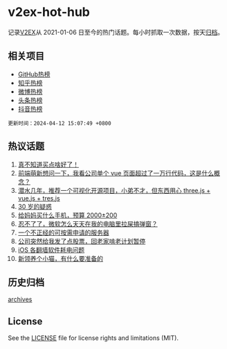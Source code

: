 # v2ex-hot-hub

 记录[V2EX](https://www.v2ex.com/)从 2021-01-06 日至今的热门话题。每小时抓取一次数据，按天[归档](archives)。
 
 ## 相关项目

- [GitHub热榜](https://github.com/snaildev/github-hot-hub)
- [知乎热榜](https://github.com/snaildev/zhihu-hot-hub)
- [微博热榜](https://github.com/snaildev/weibo-hot-hub)
- [头条热榜](https://github.com/snaildev/toutiao-hot-hub)
- [抖音热榜](https://github.com/snaildev/douyin-hot-hub)


 `更新时间：2024-04-12 15:07:49 +0800`

## 热议话题

1. [真不知道买点啥好了！](https://www.v2ex.com/t/1031815)
1. [前端萌新想问一下，我看公司单个 vue 页面超过了一万行代码，这是什么概念？](https://www.v2ex.com/t/1031826)
1. [潜水几年，推荐一个可视化开源项目，小弟不才，但东西用心 three.js + vue.js + tres.js](https://www.v2ex.com/t/1031827)
1. [30 岁的疑惑](https://www.v2ex.com/t/1031820)
1. [给妈妈买什么手机，预算 2000±200](https://www.v2ex.com/t/1031819)
1. [忍不了了，微软怎么天天在我的电脑里拉屎搞弹窗？](https://www.v2ex.com/t/1031789)
1. [一个不正经的可按需申请的服务器](https://www.v2ex.com/t/1031802)
1. [公司突然给我发了点股票，回老家啃老计划暂停](https://www.v2ex.com/t/1031908)
1. [iOS 各翻墙软件耗电问题](https://www.v2ex.com/t/1031808)
1. [新领养个小猫，有什么要准备的](https://www.v2ex.com/t/1031682)

## 历史归档

[archives](archives)

## License

See the [LICENSE](LICENSE) file for license rights and limitations (MIT).
